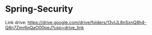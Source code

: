 # Spring-Security
Link drive: https://drive.google.com/drive/folders/13vIJL8nSxnQ8h4-Q8n7Zmr6qQaO00peJ?usp=drive_link
